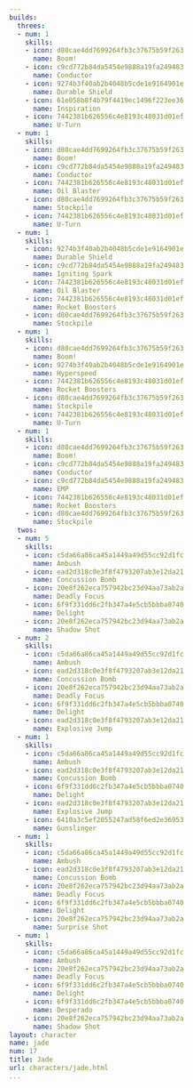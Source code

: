 ```yaml
---
builds:
  threes:
  - num: 1
    skills:
    - icon: d80cae4dd7699264fb3c37675b59f263
      name: Boom!
    - icon: c9cd772b84da5454e9888a19fa249483
      name: Conductor
    - icon: 9274b3f40ab2b4048b5cde1e9164901e
      name: Durable Shield
    - icon: 61e058b8f4b79f4419ec1496f223ee36
      name: Inspiration
    - icon: 7442381b626556c4e8193c48031d01ef
      name: U-Turn
  - num: 1
    skills:
    - icon: d80cae4dd7699264fb3c37675b59f263
      name: Boom!
    - icon: c9cd772b84da5454e9888a19fa249483
      name: Conductor
    - icon: 7442381b626556c4e8193c48031d01ef
      name: Oil Blaster
    - icon: d80cae4dd7699264fb3c37675b59f263
      name: Stockpile
    - icon: 7442381b626556c4e8193c48031d01ef
      name: U-Turn
  - num: 1
    skills:
    - icon: 9274b3f40ab2b4048b5cde1e9164901e
      name: Durable Shield
    - icon: c9cd772b84da5454e9888a19fa249483
      name: Igniting Spark
    - icon: 7442381b626556c4e8193c48031d01ef
      name: Oil Blaster
    - icon: 7442381b626556c4e8193c48031d01ef
      name: Rocket Boosters
    - icon: d80cae4dd7699264fb3c37675b59f263
      name: Stockpile
  - num: 1
    skills:
    - icon: d80cae4dd7699264fb3c37675b59f263
      name: Boom!
    - icon: 9274b3f40ab2b4048b5cde1e9164901e
      name: Hyperspeed
    - icon: 7442381b626556c4e8193c48031d01ef
      name: Rocket Boosters
    - icon: d80cae4dd7699264fb3c37675b59f263
      name: Stockpile
    - icon: 7442381b626556c4e8193c48031d01ef
      name: U-Turn
  - num: 1
    skills:
    - icon: d80cae4dd7699264fb3c37675b59f263
      name: Boom!
    - icon: c9cd772b84da5454e9888a19fa249483
      name: Conductor
    - icon: c9cd772b84da5454e9888a19fa249483
      name: EMP
    - icon: 7442381b626556c4e8193c48031d01ef
      name: Rocket Boosters
    - icon: d80cae4dd7699264fb3c37675b59f263
      name: Stockpile
  twos:
  - num: 5
    skills:
    - icon: c5da66a86ca45a1449a49d55cc92d1fc
      name: Ambush
    - icon: ead2d318c0e3f8f4793207ab3e12da21
      name: Concussion Bomb
    - icon: 20e8f262eca757942bc23d94aa73ab2a
      name: Deadly Focus
    - icon: 6f9f331dd6c2fb347a4e5cb5bbba0740
      name: Delight
    - icon: 20e8f262eca757942bc23d94aa73ab2a
      name: Shadow Shot
  - num: 2
    skills:
    - icon: c5da66a86ca45a1449a49d55cc92d1fc
      name: Ambush
    - icon: ead2d318c0e3f8f4793207ab3e12da21
      name: Concussion Bomb
    - icon: 20e8f262eca757942bc23d94aa73ab2a
      name: Deadly Focus
    - icon: 6f9f331dd6c2fb347a4e5cb5bbba0740
      name: Delight
    - icon: ead2d318c0e3f8f4793207ab3e12da21
      name: Explosive Jump
  - num: 1
    skills:
    - icon: c5da66a86ca45a1449a49d55cc92d1fc
      name: Ambush
    - icon: ead2d318c0e3f8f4793207ab3e12da21
      name: Concussion Bomb
    - icon: 6f9f331dd6c2fb347a4e5cb5bbba0740
      name: Delight
    - icon: ead2d318c0e3f8f4793207ab3e12da21
      name: Explosive Jump
    - icon: 6410a3c5ef2055247ad58f6ed2e36953
      name: Gunslinger
  - num: 1
    skills:
    - icon: c5da66a86ca45a1449a49d55cc92d1fc
      name: Ambush
    - icon: ead2d318c0e3f8f4793207ab3e12da21
      name: Concussion Bomb
    - icon: 20e8f262eca757942bc23d94aa73ab2a
      name: Deadly Focus
    - icon: 6f9f331dd6c2fb347a4e5cb5bbba0740
      name: Delight
    - icon: 20e8f262eca757942bc23d94aa73ab2a
      name: Surprise Shot
  - num: 1
    skills:
    - icon: c5da66a86ca45a1449a49d55cc92d1fc
      name: Ambush
    - icon: 20e8f262eca757942bc23d94aa73ab2a
      name: Deadly Focus
    - icon: 6f9f331dd6c2fb347a4e5cb5bbba0740
      name: Delight
    - icon: 6f9f331dd6c2fb347a4e5cb5bbba0740
      name: Desperado
    - icon: 20e8f262eca757942bc23d94aa73ab2a
      name: Shadow Shot
layout: character
name: jade
num: 17
title: Jade
url: characters/jade.html
...
```

